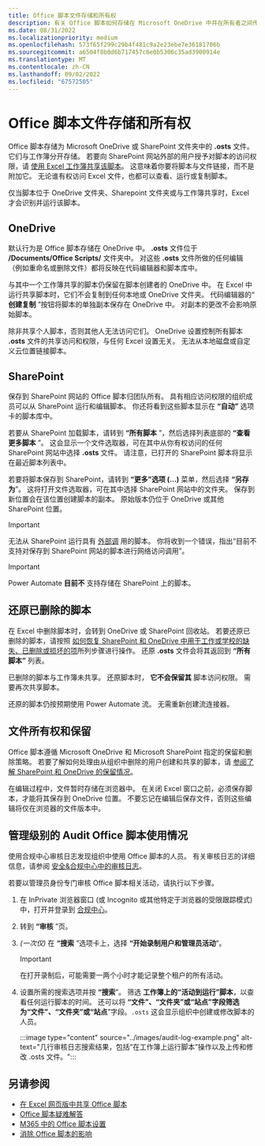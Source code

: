```yaml
---
title: Office 脚本文件存储和所有权
description: 有关 Office 脚本如何存储在 Microsoft OneDrive 中并在所有者之间传输的信息。
ms.date: 08/31/2022
ms.localizationpriority: medium
ms.openlocfilehash: 573f65f299c29b4f481c9a2e23ebe7e36181706b
ms.sourcegitcommit: a6504f8b0d6b717457c6e0b5306c35ad3900914e
ms.translationtype: MT
ms.contentlocale: zh-CN
ms.lasthandoff: 09/02/2022
ms.locfileid: "67572505"
---
```

# <a name="office-scripts-file-storage-and-ownership"></a>Office 脚本文件存储和所有权

Office 脚本存储为 Microsoft OneDrive 或 SharePoint 文件夹中的 **.osts** 文件。 它们与工作簿分开存储。 若要向 SharePoint 网站外部的用户授予对脚本的访问权限，请 [使用 Excel 工作簿共享该脚本](excel.md#share-office-scripts)。 这意味着你要将脚本与文件链接，而不是附加它。 无论谁有权访问 Excel 文件，也都可以查看、运行或复制脚本。

仅当脚本位于 OneDrive 文件夹、Sharepoint 文件夹或与工作簿共享时，Excel 才会识别并运行该脚本。

## <a name="onedrive"></a>OneDrive

默认行为是 Office 脚本存储在 OneDrive 中。 **.osts** 文件位于 **/Documents/Office Scripts/** 文件夹中。 对这些 **.osts** 文件所做的任何编辑（例如重命名或删除文件）都将反映在代码编辑器和脚本库中。

与其中一个工作簿共享的脚本仍保留在脚本创建者的 OneDrive 中。 在 Excel 中运行共享脚本时，它们不会复制到任何本地或 OneDrive 文件夹。 代码编辑器的“ **创建复制** ”按钮将脚本的单独副本保存在 OneDrive 中。 对副本的更改不会影响原始脚本。

除非共享个人脚本，否则其他人无法访问它们。 OneDrive 设置控制所有脚本 **.osts** 文件的共享访问和权限，与任何 Excel 设置无关。 无法从本地磁盘或自定义云位置链接脚本。

## <a name="sharepoint"></a>SharePoint

保存到 SharePoint 网站的 Office 脚本归团队所有。 具有相应访问权限的组织成员可以从 SharePoint 运行和编辑脚本。 你还将看到这些脚本显示在 **“自动”** 选项卡的脚本库中。

若要从 SharePoint 加载脚本，请转到 **“所有脚本** ”，然后选择列表底部的 **“查看更多脚本** ”。 这会显示一个文件选取器，可在其中从你有权访问的任何 SharePoint 网站中选择 **.osts** 文件。 请注意，已打开的 SharePoint 脚本将显示在最近脚本列表中。

若要将脚本保存到 SharePoint，请转到 **“更多”选项 (...)** 菜单，然后选择 **“另存为**”。 这将打开文件选取器，可在其中选择 SharePoint 网站中的文件夹。 保存到新位置会在该位置创建脚本的副本。 原始版本仍位于 OneDrive 或其他 SharePoint 位置。

> [!IMPORTANT]
> 无法从 SharePoint 运行具有 [外部调](../develop/external-calls.md) 用的脚本。 你将收到一个错误，指出“目前不支持对保存到 SharePoint 网站的脚本进行网络访问调用”。

> [!IMPORTANT]
> Power Automate **目前不** 支持存储在 SharePoint 上的脚本。

## <a name="restore-deleted-scripts"></a>还原已删除的脚本

在 Excel 中删除脚本时，会转到 OneDrive 或 SharePoint 回收站。 若要还原已删除的脚本，请按照 [如何恢复 SharePoint 和 OneDrive 中用于工作或学校的缺失、已删除或损坏的项](https://support.microsoft.com/office/how-to-recover-missing-deleted-or-corrupted-items-in-sharepoint-and-onedrive-for-work-or-school-3d748edf-c072-46c9-81a4-4989056ebc87)所列步骤进行操作。 还原 **.osts** 文件会将其返回到 **“所有脚本”** 列表。

已删除的脚本与工作簿未共享。 还原脚本时， **它不会保留其** 脚本访问权限。 需要再次共享脚本。

还原的脚本仍按预期使用 Power Automate 流。 无需重新创建流连接器。

## <a name="file-ownership-and-retention"></a>文件所有权和保留

Office 脚本遵循 Microsoft OneDrive 和 Microsoft SharePoint 指定的保留和删除策略。 若要了解如何处理由从组织中删除的用户创建和共享的脚本，请 [参阅了解 SharePoint 和 OneDrive 的保留情况](/microsoft-365/compliance/retention-policies-sharepoint?view=o365-worldwide&preserve-view=true)。

在编辑过程中，文件暂时存储在浏览器中。 在关闭 Excel 窗口之前，必须保存脚本，才能将其保存到 OneDrive 位置。 不要忘记在编辑后保存文件，否则这些编辑将仅在浏览器的文件版本中。

## <a name="audit-office-scripts-usage-at-the-admin-level"></a>管理级别的 Audit Office 脚本使用情况

使用合规中心审核日志发现组织中使用 Office 脚本的人员。 有关审核日志的详细信息，请参阅 [安全&合规中心中的审核日志](/microsoft-365/compliance/search-the-audit-log-in-security-and-compliance?view=o365-worldwide&preserve-view=true#search-the-audit-log)。

若要以管理员身份专门审核 Office 脚本相关活动，请执行以下步骤。

1. 在 InPrivate 浏览器窗口 (或 Incognito 或其他特定于浏览器的受限跟踪模式) 中，打开并登录到 [合规中心](https://compliance.microsoft.com/)。
1. 转到 **“审核** ”页。
1. *(一次仅)* 在 **“搜索** ”选项卡上，选择 **“开始录制用户和管理员活动**”。

    > [!IMPORTANT]
    > 在打开录制后，可能需要一两个小时才能记录整个租户的所有活动。

1. 设置所需的搜索选项并按 **“搜索**”。 筛选 **工作簿上的“活动到运行”脚本**，以查看任何运行脚本的时间。 还可以将 **“文件”、“文件夹”或“站点”字段筛选为“文件”、“文件夹”或“站点**”字段。`.osts` 这会显示组织中创建或修改脚本的人员。

    :::image type="content" source="../images/audit-log-example.png" alt-text="几行审核日志搜索结果，包括“在工作簿上运行脚本”操作以及上传和修改 .osts 文件。":::

## <a name="see-also"></a>另请参阅

- [在 Excel 网页版中共享 Office 脚本](https://support.microsoft.com/office/226eddbc-3a44-4540-acfe-fccda3d1122b)
- [Office 脚本疑难解答](../testing/troubleshooting.md)
- [M365 中的 Office 脚本设置](/microsoft-365/admin/manage/manage-office-scripts-settings)
- [消除 Office 脚本的影响](../testing/undo.md)

